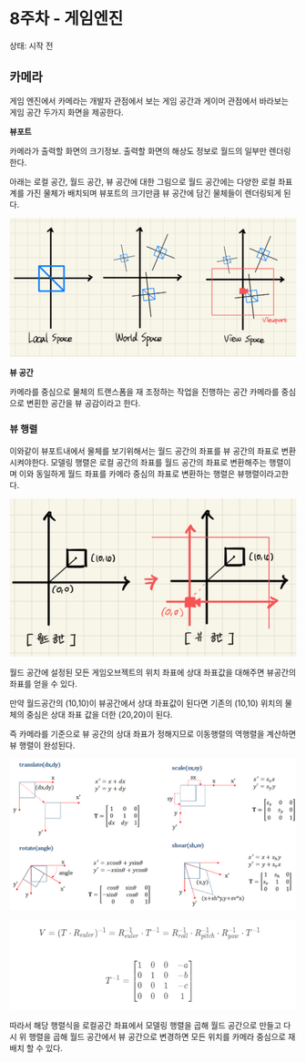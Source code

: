 # 8주차 - 게임엔진

상태: 시작 전

## **카메라**

게임 엔진에서 카메라는 개발자 관점에서 보는 게임 공간과 게이머 관점에서 바라보는 게임 공간 두가지 화면을 제공한다.

**뷰포트**

카메라가 출력할 화면의 크기정보. 출력할 화면의 해상도 정보로 월드의 일부만 렌더링한다.

아래는 로컬 공간, 월드 공간, 뷰 공간에 대한 그림으로 월드 공간에는 다양한 로컬 좌표계를 가진 물체가 배치되며 뷰포트의 크기만큼 뷰 공간에 담긴 물체들이 렌더링되게 된다.

![IMG_1CAF62183A74-1.jpeg](8%E1%84%8C%E1%85%AE%E1%84%8E%E1%85%A1%20-%20%E1%84%80%E1%85%A6%E1%84%8B%E1%85%B5%E1%86%B7%E1%84%8B%E1%85%A6%E1%86%AB%E1%84%8C%E1%85%B5%E1%86%AB%202d0d3f09df794417887cb28680c0984f/IMG_1CAF62183A74-1.jpeg)

**뷰 공간**

카메라를 중심으로 물체의 트랜스폼을 재 조정하는 작업을 진행하는 공간 카메라를 중심으로 변횐한 공간을 뷰 공감이라고 한다.

### 뷰 행렬

이와같이 뷰포트내에서 물체를 보기위해서는 월드 공간의 좌표를 뷰 공간의 좌표로 변환 시켜야한다. 모델링 행렬은 로컬 공간의 좌표를 월드 공간의 좌표로 변환해주는 행렬이며 이와 동일하게 월드 좌표를 카메라 중심의 좌표로 변환하는 행렬은 뷰행렬이라고한다.

![IMG_43ED9A7A0468-1.jpeg](8%E1%84%8C%E1%85%AE%E1%84%8E%E1%85%A1%20-%20%E1%84%80%E1%85%A6%E1%84%8B%E1%85%B5%E1%86%B7%E1%84%8B%E1%85%A6%E1%86%AB%E1%84%8C%E1%85%B5%E1%86%AB%202d0d3f09df794417887cb28680c0984f/IMG_43ED9A7A0468-1.jpeg)

월드 공간에 설정된 모든 게임오브젝트의 위치 좌표에 상대 좌표값을 대해주면 뷰공간의 좌표를 얻을 수 있다.

만약 월드공간의 (10,10)이 뷰공간에서 상대 좌표값이 된다면 기존의 (10,10) 위치의 물체의 중심은 상대 좌표 값을 더한 (20,20)이 된다.

즉 카메라를 기준으로 뷰 공간의 상대 좌표가 정해지므로 이동행렬의 역행렬을 계산하면 뷰 행렬이 완성된다.

![Untitled](8%E1%84%8C%E1%85%AE%E1%84%8E%E1%85%A1%20-%20%E1%84%80%E1%85%A6%E1%84%8B%E1%85%B5%E1%86%B7%E1%84%8B%E1%85%A6%E1%86%AB%E1%84%8C%E1%85%B5%E1%86%AB%202d0d3f09df794417887cb28680c0984f/Untitled.png)

![Untitled](8%E1%84%8C%E1%85%AE%E1%84%8E%E1%85%A1%20-%20%E1%84%80%E1%85%A6%E1%84%8B%E1%85%B5%E1%86%B7%E1%84%8B%E1%85%A6%E1%86%AB%E1%84%8C%E1%85%B5%E1%86%AB%202d0d3f09df794417887cb28680c0984f/Untitled%201.png)

따라서 해당 행렬식을 로컬공간 좌표에서 모델링 행렬을 곱해 월드 공간으로 만들고 다시 위 행렬을 곱해 월드 공간에서 뷰 공간으로 변경하면 모든 위치를 카메라 중심으로 재배치 할 수 있다.